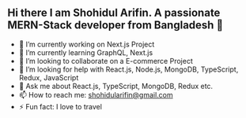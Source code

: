## Hi there I am Shohidul Arifin. A passionate MERN-Stack developer from Bangladesh  👋



- 🔭 I’m currently working on Next.js Project
- 🌱 I’m currently learning GraphQL, Next.js
- 👯 I’m looking to collaborate on a E-commerce Project
- 🤔 I’m looking for help with React.js, Node.js, MongoDB, TypeScript, Redux, JavaScript
- 💬 Ask me about React.js, TypeScript, MongoDB, Redux etc.
- 📫 How to reach me: shohidularifin@gmail.com
- ⚡ Fun fact: I love to travel

